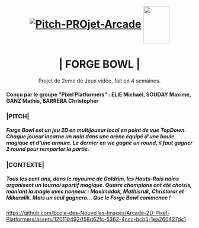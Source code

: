 <h1 align="center"> <a href="https://ibb.co/7vXQTxW"><img src="https://i.ibb.co/317v85N/Pitch-PROjet-Arcade.png" alt="Pitch-PROjet-Arcade" border="0"></a>
 <a href="https://michael-elie.itch.io/forge-bowl" target="blank"><img align="center" src="https://cdn.solo.to/images/link/itch.io.svg" height="100" width="70" /></a> </p>
<h1 align="center">| FORGE BOWL |</h1><p
<h2 align="center"> Projet de 2eme de Jeux vidéo, fait en 4 semaines.</h2>

<h4 align="Left"> Conçu par le groupe "Pixel Platformers" : 
ELIE Michael, SOUDAY Maxime, GANZ Mathis, BARRERA Christopher </h4>

<h3 align="Left"> |PITCH| </h3>
<h5 align="left"> Forge Bowl est un jeu 2D en multijoueur local en point de vue TopDown.
  Chaque joueur incarne un nain dans une arène équipé d'une boule magique et d'une armure.
Le dernier en vie gagne un round, il faut gagner 2 round pour remporter la partie.</h5>

<h3 align="Left"> |CONTEXTE| </h3>
<h5 align="Left"> Tous les cent ans, dans le royaume de Goldrim, les Hauts-Rois nains organisent un tournoi
sportif magique. Quatre champions ont été choisis, maniant la magie avec honneur :
Maximadok, Mathisruk, Christorar et Mikaralik. Mais un seul gagnera... Que le Forge Bowl
commence ! </h5>






https://github.com/Ecole-des-Nouvelles-Images/Arcade-2D-Pixel-Platformers/assets/120110492/f58d62fc-5362-4ccc-bcb5-1ea260427dc1

